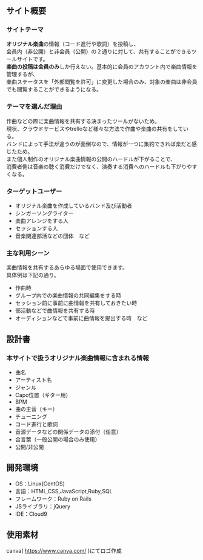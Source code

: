 
# <Be Chords>

## サイト概要
### サイトテーマ  
**オリジナル楽曲**の情報（コード進行や歌詞）を投稿し、  
会員内（非公開）と非会員（公開）の２通りに対して、共有することができるツールサイトです。  
**楽曲の投稿は会員のみ**しか行えない。基本的に会員のアカウント内で楽曲情報を管理するが、  
楽曲ステータスを「外部閲覧を許可」に変更した場合のみ、対象の楽曲は非会員でも閲覧することができるようになる。  

### テーマを選んだ理由  
作曲などの際に楽曲情報を共有する決まったツールがないため。  
現状、クラウドサービスやtrelloなど様々な方法で作曲や楽曲の共有をしている。  
バンドによって手法が違うのが面倒なので、情報が一つに集約できれば楽だと感じたため。  
また個人制作のオリジナル楽曲情報の公開のハードルが下がることで、  
消費者側は音楽の聴く消費だけでなく、演奏する消費へのハードルも下がりやすくなる。

### ターゲットユーザー
* オリジナル楽曲を作成しているバンド及び活動者
* シンガーソングライター
* 楽曲アレンジをする人
* セッションする人
* 音楽関連部活などの団体　など  

### 主な利用シーン
楽曲情報を共有するあらゆる場面で使用できます。  
具体例は下記の通り。  
* 作曲時
* グループ内での楽曲情報の共同編集をする時
* セッション前に事前に曲情報を共有しておきたい時
* 部活動などで曲情報を共有する時
* オーディションなどで事前に曲情報を提出する時　など

## 設計書
### 本サイトで扱うオリジナル楽曲情報に含まれる情報  
* 曲名
* アーティスト名
* ジャンル
* Capo位置（ギター用）
* BPM
* 曲の主音（キー）
* チューニング
* コード進行と歌詞
* 音源データなどの関係データの添付（任意）
* 合言葉（一般公開の場合のみ使用）
* 公開/非公開

## 開発環境
- OS：Linux(CentOS)
- 言語：HTML,CSS,JavaScript,Ruby,SQL
- フレームワーク：Ruby on Rails
- JSライブラリ：jQuery
- IDE：Cloud9

## 使用素材  
canva( https://www.canva.com/ )にてロゴ作成